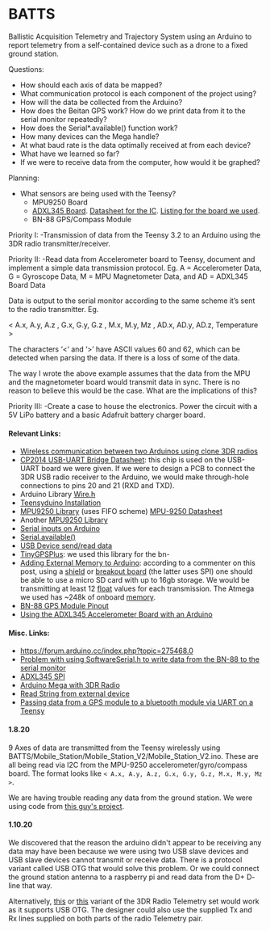 # BATTS
Ballistic Acquisition Telemetry and Trajectory System using an Arduino to report telemetry from a self-contained device such as a drone to a fixed ground station.


Questions:
* How should each axis of data be mapped?
* What communication protocol is each component of the project using?
* How will the data be collected from the Arduino?
* How does the Beitan GPS work? How do we print data from it to the serial monitor repeatedly?
* How does the Serial*.available() function work?
* How many devices can the Mega handle?
* At what baud rate is the data optimally received at from each device?
* What have we learned so far?
* If we were to receive data from the computer, how would it be graphed?


Planning:
*	What sensors are being used with the Teensy?
	*	MPU9250 Board
	*	[ADXL345 Board](https://learn.sparkfun.com/tutorials/adxl345-hookup-guide/all). [Datasheet for the IC](https://www.sparkfun.com/datasheets/Sensors/Accelerometer/ADXL345.pdf?_ga=2.189572520.200845294.1578683318-1747185889.1578374771). [Listing for the board we used](https://ns-electric.com/product/9-dof-imu-mpu9250/).
	*	BN-88 GPS/Compass Module


Priority I:
-Transmission of data from the Teensy 3.2 to an Arduino using the 3DR radio transmitter/receiver.


Priority II:
-Read data from Accelerometer board to Teensy, document and implement a simple data transmission protocol. Eg. A = Accelerometer Data, G = Gyroscope Data, M = MPU Magnetometer Data, and  AD = ADXL345 Board Data

Data is output to the serial monitor according to the same scheme it’s sent to the radio transmitter. Eg.

< A.x, A.y, A.z , G.x, G.y, G.z , M.x, M.y, Mz , AD.x, AD.y, AD.z, Temperature >

The characters ‘<‘ and ‘>’ have ASCII values 60 and 62, which can be detected when parsing the data. If there is a loss of some of the data.

The way I wrote the above example assumes that the data from the MPU and the magnetometer board would transmit data in sync. There is no reason to believe this would be the case. What are the implications of this?

Priority III:
-Create a case to house the electronics. Power the circuit with a 5V LiPo battery and a basic Adafruit battery charger board.


#### Relevant Links:
*	[Wireless communication between two Arduinos using clone 3DR radios](https://forum.arduino.cc/index.php?topic=307172.0)
*	[CP2014 USB-UART Bridge Datasheet](https://www.silabs.com/documents/public/data-sheets/cp2104.pdf): this chip is used on the USB-UART board we were given. If we were to design a PCB to connect the 3DR USB radio receiver to the Arduino, we would make through-hole connections to pins 20 and 21 (RXD and TXD).
*	Arduino Library [Wire.h](https://www.arduino.cc/en/reference/wire)
*	[Teensyduino Installation](https://www.pjrc.com/teensy/td_download.html)
*	[MPU9250 Library](https://github.com/bolderflight/MPU9250) (uses FIFO scheme) [MPU-9250 Datasheet](https://www.invensense.com/wp-content/uploads/2015/02/PS-MPU-9250A-01-v1.1.pdf)
*	Another [MPU9250 Library](https://github.com/kriswiner/MPU9250)
*	[Serial inputs on Arduino](https://www.norwegiancreations.com/2017/12/arduino-tutorial-serial-inputs/)
*	[Serial.available()](https://www.arduino.cc/reference/en/language/functions/communication/serial/available/)
*	[USB Device send/read data](https://forum.arduino.cc/index.php?topic=16202.0)
*	[TinyGPSPlus](https://github.com/mikalhart/TinyGPSPlus): we used this library for the bn-
*	[Adding External Memory to Arduino](https://forum.arduino.cc/index.php?topic=345952.0): according to a commenter on this post, using a [shield](https://www.adafruit.com/product/1141) or [breakout board](https://www.adafruit.com/product/254) (the latter uses SPI) one should be able to use a micro SD card with up to 16gb storage. We would be transmitting at least 12 [float](https://www.arduino.cc/en/pmwiki.php?n=Reference/Float) values for each transmission. The Atmega we used has ~248k of onboard [memory](https://www.arduino.cc/en/tutorial/memory).
*	[BN-88 GPS Module Pinout](https://cdn.shopify.com/s/files/1/1285/4651/products/s-l640_9d7cee7c-f599-4ef6-b081-2cc15839a830_473x473.jpg?v=1553448331)
*	[Using the ADXL345 Accelerometer Board with an Arduino](https://howtomechatronics.com/tutorials/arduino/how-to-track-orientation-with-arduino-and-adxl345-accelerometer/)


#### Misc. Links:
*	https://forum.arduino.cc/index.php?topic=275468.0
*	[Problem with using SoftwareSerial.h to write data from the BN-88 to the serial monitor](https://forum.arduino.cc/index.php?topic=423462.0)
*	[ADXL345 SPI](https://gist.github.com/hamaluik/b1903a8353dc1ec57da8)
*	[Arduino Mega with 3DR Radio](https://forum.arduino.cc/index.php?topic=339382.0)
*	[Read String from external device](https://forum.arduino.cc/index.php?topic=509104.0)
*	[Passing data from a GPS module to a bluetooth module via UART on a Teensy](https://forum.pjrc.com/threads/26549-GPS-UART-Passing-NMEA-strings-to-RX3-TX3)


#### 1.8.20

9 Axes of data are transmitted from the Teensy wirelessly using BATTS/Mobile_Station/Mobile_Station_V2/Mobile_Station_V2.ino. These are all being read via I2C from the MPU-9250 accelerometer/gyro/compass board. The format looks like `< A.x, A.y, A.z, G.x, G.y, G.z, M.x, M.y, Mz >`.

We are having trouble reading any data from the ground station. We were using code from [this guy's project](https://forum.arduino.cc/index.php?topic=307172.0).


#### 1.10.20

We discovered that the reason the arduino didn't appear to be receiving any data may have been because we were using two USB slave devices and USB slave devices cannot transmit or receive data. There is a protocol variant called USB OTG that would solve this problem. Or we could connect the ground station antenna to a raspberry pi and read data from the D+ D- line that way.

Alternatively, [this](https://www.amazon.com/FPVDrone-915MHZ-Telemetry-Pixhawk-Controller/dp/B081RMGJYX/ref=sr_1_5?keywords=3dr+radio&qid=1578546033&sr=8-5) or [this](https://www.ebay.com/itm/3DR-Radio-915MHZ-Telemetry-Kit-100mW-for-Standard-APM2-8-APM-2-6-Pixhawk-2-4-6/262884583832?hash=item3d35246998:g:RZcAAOSwuxFYvpdR&autorefresh=true) variant of the 3DR Radio Telemetry set would work as it supports USB OTG. The designer could also use the supplied Tx and Rx lines supplied on both parts of the radio Telemetry pair.